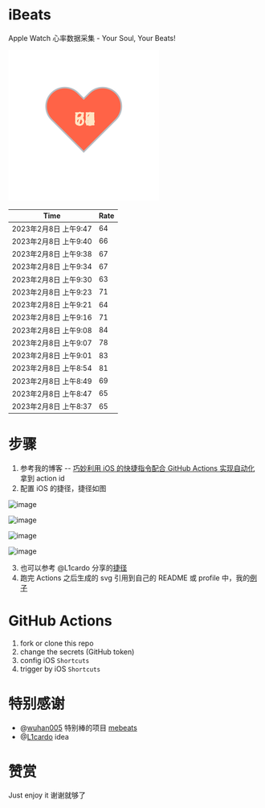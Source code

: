 # iBeats
Apple Watch 心率数据采集 - Your Soul, Your Beats!

![](./files/heart.svg)

<!--START_SECTION:my_heart_rate-->
| Time | Rate | 
 | ---- | ---- | 
| 2023年2月8日 上午9:47 | 64 |
| 2023年2月8日 上午9:40 | 66 |
| 2023年2月8日 上午9:38 | 67 |
| 2023年2月8日 上午9:34 | 67 |
| 2023年2月8日 上午9:30 | 63 |
| 2023年2月8日 上午9:23 | 71 |
| 2023年2月8日 上午9:21 | 64 |
| 2023年2月8日 上午9:16 | 71 |
| 2023年2月8日 上午9:08 | 84 |
| 2023年2月8日 上午9:07 | 78 |
| 2023年2月8日 上午9:01 | 83 |
| 2023年2月8日 上午8:54 | 81 |
| 2023年2月8日 上午8:49 | 69 |
| 2023年2月8日 上午8:47 | 65 |
| 2023年2月8日 上午8:37 | 65 |

<!--END_SECTION:my_heart_rate-->

# 步骤
1. 参考我的博客 -- [巧妙利用 iOS 的快捷指令配合 GitHub Actions 实现自动化](https://github.com/yihong0618/gitblog/issues/198) 拿到 action id
2. 配置 iOS 的捷径，捷径如图

![image](https://user-images.githubusercontent.com/15976103/122154218-0db0b480-ce97-11eb-93bb-5aec07c558dc.png)

![image](https://user-images.githubusercontent.com/15976103/122154236-186b4980-ce97-11eb-8e4b-70551a0391ae.png)

![image](https://user-images.githubusercontent.com/15976103/122154268-2d47dd00-ce97-11eb-902e-3acf292265a9.png)

![image](https://user-images.githubusercontent.com/15976103/122174055-fa144680-ceb4-11eb-9be2-3eb83cd516f7.png)

3. 也可以参考 @L1cardo 分享的[捷径](https://www.icloud.com/shortcuts/6ab6047b459c41ad822ad6b94b1c03d4)
4. 跑完 Actions 之后生成的 svg 引用到自己的 README 或 profile 中，我的[例子](https://github.com/yihong0618) 

# GitHub Actions

1. fork or clone this repo
2. change the secrets (GitHub token)
3. config iOS `Shortcuts` 
4. trigger by iOS `Shortcuts`

# 特别感谢
- @[wuhan005](https://github.com/wuhan005) 特别棒的项目 [mebeats](https://github.com/wuhan005/mebeats)
- @[L1cardo](https://github.com/L1cardo) idea

# 赞赏
Just enjoy it
谢谢就够了
